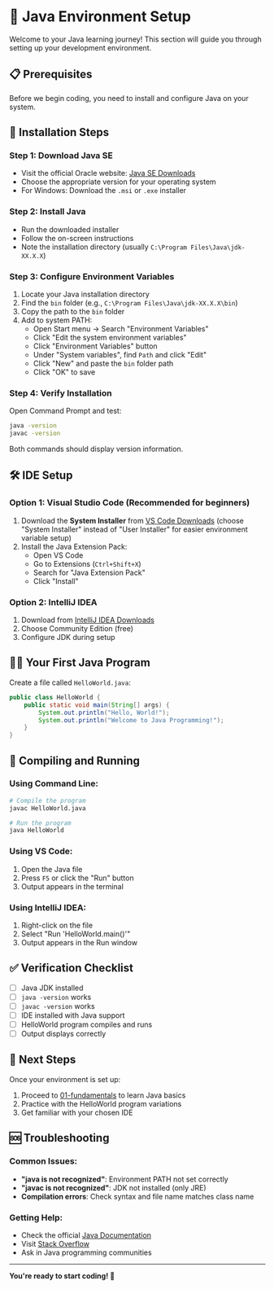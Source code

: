 # 🚀 Java Environment Setup

Welcome to your Java learning journey! This section will guide you through setting up your development environment.

## 📋 Prerequisites

Before we begin coding, you need to install and configure Java on your system.

## 🔧 Installation Steps

### Step 1: Download Java SE
- Visit the official Oracle website: [Java SE Downloads](https://www.oracle.com/java/technologies/javase-downloads.html)
- Choose the appropriate version for your operating system
- For Windows: Download the `.msi` or `.exe` installer

### Step 2: Install Java
- Run the downloaded installer
- Follow the on-screen instructions
- Note the installation directory (usually `C:\Program Files\Java\jdk-XX.X.X`)

### Step 3: Configure Environment Variables
1. Locate your Java installation directory
2. Find the `bin` folder (e.g., `C:\Program Files\Java\jdk-XX.X.X\bin`)
3. Copy the path to the `bin` folder
4. Add to system PATH:
   - Open Start menu → Search "Environment Variables"
   - Click "Edit the system environment variables"
   - Click "Environment Variables" button
   - Under "System variables", find `Path` and click "Edit"
   - Click "New" and paste the `bin` folder path
   - Click "OK" to save

### Step 4: Verify Installation
Open Command Prompt and test:
```bash
java -version
javac -version
```

Both commands should display version information.

## 🛠️ IDE Setup

### Option 1: Visual Studio Code (Recommended for beginners)
1. Download the **System Installer** from [VS Code Downloads](https://code.visualstudio.com/) (choose "System Installer" instead of "User Installer" for easier environment variable setup)
2. Install the Java Extension Pack:
    - Open VS Code
    - Go to Extensions (`Ctrl+Shift+X`)
    - Search for "Java Extension Pack"
    - Click "Install"

### Option 2: IntelliJ IDEA
1. Download from [IntelliJ IDEA Downloads](https://www.jetbrains.com/idea/download/)
2. Choose Community Edition (free)
3. Configure JDK during setup

## 🏃‍♂️ Your First Java Program

Create a file called `HelloWorld.java`:

```java
public class HelloWorld {
    public static void main(String[] args) {
        System.out.println("Hello, World!");
        System.out.println("Welcome to Java Programming!");
    }
}
```

## 🔨 Compiling and Running

### Using Command Line:
```bash
# Compile the program
javac HelloWorld.java

# Run the program
java HelloWorld
```

### Using VS Code:
1. Open the Java file
2. Press `F5` or click the "Run" button
3. Output appears in the terminal

### Using IntelliJ IDEA:
1. Right-click on the file
2. Select "Run 'HelloWorld.main()'"
3. Output appears in the Run window

## ✅ Verification Checklist

- [ ] Java JDK installed
- [ ] `java -version` works
- [ ] `javac -version` works
- [ ] IDE installed with Java support
- [ ] HelloWorld program compiles and runs
- [ ] Output displays correctly

## 🔗 Next Steps

Once your environment is set up:
1. Proceed to [01-fundamentals](../01-fundamentals/) to learn Java basics
2. Practice with the HelloWorld program variations
3. Get familiar with your chosen IDE

## 🆘 Troubleshooting

### Common Issues:
- **"java is not recognized"**: Environment PATH not set correctly
- **"javac is not recognized"**: JDK not installed (only JRE)
- **Compilation errors**: Check syntax and file name matches class name

### Getting Help:
- Check the official [Java Documentation](https://docs.oracle.com/en/java/)
- Visit [Stack Overflow](https://stackoverflow.com/questions/tagged/java)
- Ask in Java programming communities

---

**You're ready to start coding! 🎉**
